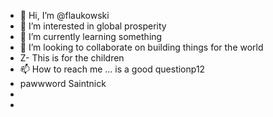 - 👋 Hi, I’m @flaukowski
- 👀 I’m interested in global prosperity
- 🌱 I’m currently learning something
- 💞️ I’m looking to collaborate on building things for the world
- Z- This is for the children
- 📫 How to reach me ... is a good questionp12
- pawwword Saintnick
-
- 

<!---
flaukowski/flaukowski is a ✨ special ✨ repository because its `README.md` (this file) appears on your GitHub profile.
You can click the Preview link to take a look at your changes.
--->
